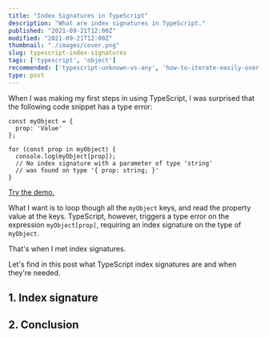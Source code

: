 ```yaml
---
title: "Index Signatures in TypeScript"
description: "What are index signatures in TypeScript."
published: "2021-09-21T12:00Z"
modified: "2021-09-21T12:00Z"
thumbnail: "./images/cover.png"
slug: typescript-index-signatures
tags: ['typescript', 'object']
recommended: ['typescript-unknown-vs-any', 'how-to-iterate-easily-over-object-properties-in-javascript']
type: post
---
```


When I was making my first steps in using TypeScript, I was surprised that the following code snippet has a type error:

```typescript{7-8}
const myObject = {
  prop: 'Value'
};

for (const prop in myObject) {
  console.log(myObject[prop]);
  // No index signature with a parameter of type 'string' 
  // was found on type '{ prop: string; }'
}
```

[Try the demo.](https://www.typescriptlang.org/play?#code/MYewdgzgLgBAtgTwPICMBWBTYsC8MDeAUDDAA4BOIpAXDAOQBqAhgDYCuGdhAvgNyGEAZiHIwAFKEiwKVGAEsw8ZOixQAlAWIxJEECwwA6FiADmYxKkzYA2jNIBdNf25A)

What I want is to loop though all the `myObject` keys, and read the property value at the keys. TypeScript, however, triggers a type error on the expression `myObject[prop]`, requiring an index signature on the type of `myObject`.  

That's when I met index signatures. 

Let's find in this post what TypeScript index signatures are and when they're needed.  

## 1. Index signature

## 2. Conclusion